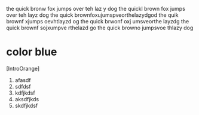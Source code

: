 the quick bronw fox jumps over teh laz y dog
the quickl brown fox jumps over teh layz dog
the quick brownfoxujumspveorthelazydgod 
the quik brownf xjumps oevhtlayzd og
the quick brwonf oxj umsveorthe layzdg
the quick brownf sojxumpve rthelazd go
the quick browno jumpsvoe thlazy dog
# color blue

[IntroOrange]

1. afasdf
2. sdfdsf
3. kdfjkdsf
4. aksdfjkds
5. skdfjkdsf
